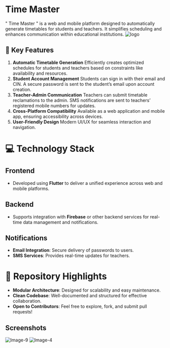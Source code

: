 # Time Master
" Time Master " is a web and mobile platform designed to automatically generate timetables for students and teachers. It simplifies scheduling and enhances communication within educational institutions.
![logo](https://github.com/user-attachments/assets/d5e315e5-9e56-4ed2-b33e-3899e7116e9b)

## 🌟 Key Features
1. **Automatic Timetable Generation**
Efficiently creates optimized schedules for students and teachers based on constraints like availability and resources.
2. **Student Account Management**
Students can sign in with their email and CIN.
A secure password is sent to the student’s email upon account creation.
3. **Teacher-Admin Communication**
Teachers can submit timetable reclamations to the admin.
SMS notifications are sent to teachers’ registered mobile numbers for updates.
4. **Cross-Platform Compatibility**
Available as a web application and mobile app, ensuring accessibility across devices.
5. **User-Friendly Design**
Modern UI/UX for seamless interaction and navigation.

# 💻 Technology Stack

## Frontend
- Developed using **Flutter** to deliver a unified experience across web and mobile platforms.

## Backend
- Supports integration with **Firebase** or other backend services for real-time data management and notifications.

## Notifications
- **Email Integration**: Secure delivery of passwords to users.
- **SMS Services**: Provides real-time updates for teachers.

# 🚀 Repository Highlights
- **Modular Architecture**: Designed for scalability and easy maintenance.
- **Clean Codebase**: Well-documented and structured for effective collaboration.
- **Open to Contributors**: Feel free to explore, fork, and submit pull requests!

## Screenshots
![Image-9](https://github.com/user-attachments/assets/891383bc-901c-478f-ac38-3fa991259b51)
![Image-4](https://github.com/user-attachments/assets/ca80a894-e314-485a-9b68-a6d0d0e75c6f)



